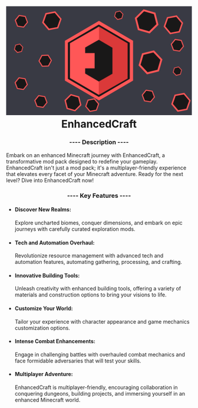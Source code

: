 <h1 align="center">
  <img src="https://github.com/ZtrolixGit/EnhancedCraft/blob/main/eclogo.png?raw=true"/>
  EnhancedCraft
</h1>

<h3 align="center">---- Description ----</h3>

Embark on an enhanced Minecraft journey with EnhancedCraft, a transformative mod pack designed to redefine your gameplay.
EnhancedCraft isn't just a mod pack; it's a multiplayer-friendly experience that elevates every facet of your Minecraft adventure. Ready for the next level? Dive into EnhancedCraft now!

<h3 align="center">---- Key Features ----</h3>

- #### Discover New Realms:
    Explore uncharted biomes, conquer dimensions, and embark on epic journeys with carefully curated exploration mods.

- #### Tech and Automation Overhaul:
    Revolutionize resource management with advanced tech and automation features, automating gathering, processing, and crafting.

- #### Innovative Building Tools:
    Unleash creativity with enhanced building tools, offering a variety of materials and construction options to bring your visions to life.

- #### Customize Your World:
    Tailor your experience with character appearance and game mechanics customization options.

- #### Intense Combat Enhancements:
    Engage in challenging battles with overhauled combat mechanics and face formidable adversaries that will test your skills.

- #### Multiplayer Adventure:
    EnhancedCraft is multiplayer-friendly, encouraging collaboration in conquering dungeons, building projects, and immersing yourself in an enhanced Minecraft world.
